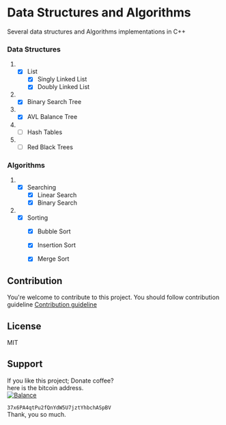 # Data Structures and Algorithms
Several data structures and Algorithms implementations in C++

### Data Structures

1. - [x] List
     - [x] Singly Linked List
     - [x]  Doubly Linked List
2. - [x] Binary Search Tree
3. - [x] AVL Balance Tree
4. - [ ] Hash Tables
5. - [ ] Red Black Trees

### Algorithms
1. - [x] Searching
     - [x] Linear Search
     - [x]  Binary Search
2. - [x] Sorting
     - [x] Bubble Sort
     - [x]  Insertion Sort
     - [x] Merge Sort


## Contribution
You're welcome to contribute to this project.
You should follow contribution guideline [Contribution guideline](https://github.com/lablnet/Data_Structure/blob/main/CONTRIBUTING.md)

## License  
MIT 
  
## Support  
If you like this project; Donate coffee?    
here is the bitcoin address.  
[![Balance](https://img.balancebadge.io/btc/37x6PA4qtPu2fQnYdW5U7jztYhbchASpBV.svg)](https://img.balancebadge.io/btc/37x6PA4qtPu2fQnYdW5U7jztYhbchASpBV.svg)  
  
   ```37x6PA4qtPu2fQnYdW5U7jztYhbchASpBV```    
 Thank, you so much.  
  
